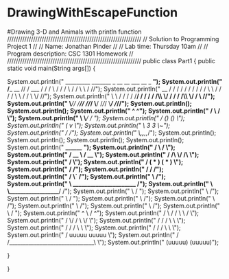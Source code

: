 # DrawingWithEscapeFunction
#Drawing 3-D and Animals with println function
//////////////////////////////////////////////////////////////
// Solution to Programming Project 1 //
// Name: Jonathan Pinder //
// Lab time: Thursday 10am //
// Program description: CSC 1301 Homework //
//////////////////////////////////////////////////////////////
public class Part1 {
public static void main(String args[]) {
 



System.out.println("     _________   _______ _  __       __  ___      __ _     __");
System.out.println("    /___  __ // / ___  / / /  \\     / / /   \\    / / \\ \\  / //");
System.out.println("  __   / /  /  / /  / / / / / \\ \\  / / / / \\ \\  / /   \\ \\/ //");
System.out.println("  \\ \\ / /  /  / /__/ / / / / /\\\\ \\/ / / / /\\\\ \\/ /     \\  //");
System.out.println("   \\___/__/  /______/_/ /_/_/  \\__/  /_/_/  \\___/      /_//");
System.out.println();
System.out.println();
System.out.println("    ^        ^");
System.out.println("  /  \\     /   \\");
System.out.println("  \\   \\___/    / ");
System.out.println("  / (*)    (*)  \\");
System.out.println(" (      v        \\");
System.out.println("  \\   3      3    \\~");
System.out.println("  /               /");
System.out.println("  \\____,,____,,_/");
System.out.println();
System.out.println();
System.out.println();
System.out.println();
System.out.println("                ______               ______");
System.out.println("              /        \\           /        \\");
System.out.println("             /   __     \\         /  __      \\");
System.out.println("            /   /__\\    \\________/  /__\\      \\");
System.out.println("           /                                   \\");
System.out.println("          /     (   *   )         (  *  )       \\");
System.out.println("         /                                       /");
System.out.println("        /                 /                     /");
System.out.println("       /                  \\`                   /");
System.out.println("       \\                                      /");
System.out.println("        \\       ______________________       /");
System.out.println("         \\      \\____________________/      /");
System.out.println("          \\                                / ");
System.out.println("           \\                              /");
System.out.println("            \\                            / ");
System.out.println("             \\                          /");
System.out.println("              \\                        /");
System.out.println("               \\                      /");
System.out.println("                \\                    /");
System.out.println("                 \\                  / ");
System.out.println("            ^     \\                /    ^");
System.out.println("           / \\  /  /           \\   \\  /  \\");
System.out.println("          /   \\/  /             \\   \\/    \\");
System.out.println("         /    /  /               \\   \\     \\");
System.out.println("        /    /  /                 \\   \\     \\");
System.out.println("       /    /  /                   \\   \\     \\");
System.out.println("      /    uuuuu                    uuuuu     \\");
System.out.println("     /    /_______________________________\\    \\");
System.out.println("    (uuuuu)                                (uuuuu)");

}


}
